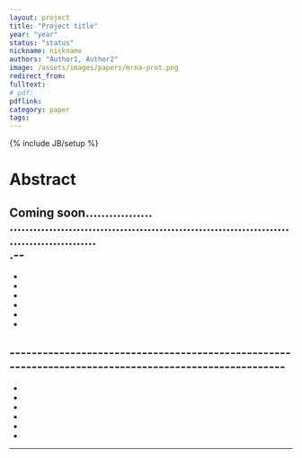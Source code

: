 ```yaml
---
layout: project
title: "Project title"
year: "year"
status: "status"
nickname: nickname
authors: "Author1, Author2"
image: /assets/images/papers/mrna-prot.png
redirect_from: 
fulltext: 
# pdf: 
pdflink: 
category: paper
tags: 
---
```

{% include JB/setup %}

# Abstract 


Coming soon.................
.............................................................................................<br>
.--
-
-
-
-

-
-
-
-----------------------------------------------------------------------------------------------------<br>
-
-
-
-
-
-

-
-------------------------------------------------------------------------------------------

